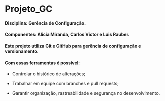 # Projeto_GC

  #### Disciplina: Gerência de Configuração.
  #### Componentes: Alicia Miranda, Carlos Victor e Luis Rauber.

#### Este projeto utiliza Git e GitHub para gerência de configuração e versionamento.
#### Com essas ferramentas é possível:

- Controlar o histórico de alterações;

- Trabalhar em equipe com branches e pull requests;

- Garantir organização, rastreabilidade e segurança no desenvolvimento.
  
